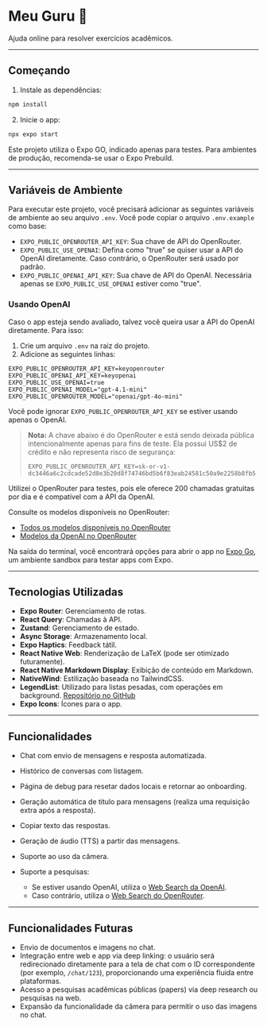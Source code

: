 # Meu Guru 👋

Ajuda online para resolver exercícios acadêmicos.

---

## Começando

1. Instale as dependências:

```bash
npm install
```

2. Inicie o app:

```bash
npx expo start
```

Este projeto utiliza o Expo GO, indicado apenas para testes. Para ambientes de produção, recomenda-se usar o Expo Prebuild.

---

## Variáveis de Ambiente

Para executar este projeto, você precisará adicionar as seguintes variáveis de ambiente ao seu arquivo `.env`. Você pode copiar o arquivo `.env.example` como base:

- `EXPO_PUBLIC_OPENROUTER_API_KEY`: Sua chave de API do OpenRouter.
- `EXPO_PUBLIC_USE_OPENAI`: Defina como "true" se quiser usar a API do OpenAI diretamente. Caso contrário, o OpenRouter será usado por padrão.
- `EXPO_PUBLIC_OPENAI_API_KEY`: Sua chave de API do OpenAI. Necessária apenas se `EXPO_PUBLIC_USE_OPENAI` estiver como "true".

### Usando OpenAI

Caso o app esteja sendo avaliado, talvez você queira usar a API do OpenAI diretamente. Para isso:

1. Crie um arquivo `.env` na raiz do projeto.
2. Adicione as seguintes linhas:

```env
EXPO_PUBLIC_OPENROUTER_API_KEY=keyopenrouter
EXPO_PUBLIC_OPENAI_API_KEY=keyopenai
EXPO_PUBLIC_USE_OPENAI=true
EXPO_PUBLIC_OPENAI_MODEL="gpt-4.1-mini"
EXPO_PUBLIC_OPENROUTER_MODEL="openai/gpt-4o-mini"
```

Você pode ignorar `EXPO_PUBLIC_OPENROUTER_API_KEY` se estiver usando apenas o OpenAI.

> **Nota:** A chave abaixo é do OpenRouter e está sendo deixada pública intencionalmente apenas para fins de teste. Ela possui US\$2 de crédito e não representa risco de segurança:
>
> ```env
> EXPO_PUBLIC_OPENROUTER_API_KEY=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
> ```

Utilizei o OpenRouter para testes, pois ele oferece 200 chamadas gratuitas por dia e é compatível com a API da OpenAI.

Consulte os modelos disponíveis no OpenRouter:

- [Todos os modelos disponíveis no OpenRouter](https://openrouter.ai/models)
- [Modelos da OpenAI no OpenRouter](https://openrouter.ai/models?q=openai)

Na saída do terminal, você encontrará opções para abrir o app no [Expo Go](https://expo.dev/go), um ambiente sandbox para testar apps com Expo.

---

## Tecnologias Utilizadas

- **Expo Router**: Gerenciamento de rotas.
- **React Query**: Chamadas à API.
- **Zustand**: Gerenciamento de estado.
- **Async Storage**: Armazenamento local.
- **Expo Haptics**: Feedback tátil.
- **React Native Web**: Renderização de LaTeX (pode ser otimizado futuramente).
- **React Native Markdown Display**: Exibição de conteúdo em Markdown.
- **NativeWind**: Estilização baseada no TailwindCSS.
- **LegendList**: Utilizado para listas pesadas, com operações em background. [Repositório no GitHub](https://github.com/LegendApp/legend-list)
- **Expo Icons**: Ícones para o app.

---

## Funcionalidades

- Chat com envio de mensagens e resposta automatizada.
- Histórico de conversas com listagem.
- Página de debug para resetar dados locais e retornar ao onboarding.
- Geração automática de título para mensagens (realiza uma requisição extra após a resposta).
- Copiar texto das respostas.
- Geração de áudio (TTS) a partir das mensagens.
- Suporte ao uso da câmera.
- Suporte a pesquisas:

  - Se estiver usando OpenAI, utiliza o [Web Search da OpenAI](https://platform.openai.com/docs/guides/tools-web-search?api-mode=responses).
  - Caso contrário, utiliza o [Web Search do OpenRouter](https://openrouter.ai/docs/features/web-search).

---

## Funcionalidades Futuras

- Envio de documentos e imagens no chat.
- Integração entre web e app via deep linking: o usuário será redirecionado diretamente para a tela de chat com o ID correspondente (por exemplo, `/chat/123`), proporcionando uma experiência fluida entre plataformas.
- Acesso a pesquisas acadêmicas públicas (papers) via deep research ou pesquisas na web.
- Expansão da funcionalidade da câmera para permitir o uso das imagens no chat.
